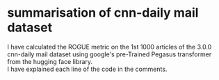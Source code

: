 # summarisation of cnn-daily mail dataset

I have calculated the ROGUE metric on the 1st 1000 articles of the 3.0.0 cnn-daily mail dataset using google's pre-Trained Pegasus transformer from the hugging face library.
<br>
I have explained each line of the code in the comments.
